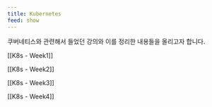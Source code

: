 ```yaml
---
title: Kubernetes
feed: show
---
```


쿠버네티스와 관련해서 들었던 강의와 이를 정리한 내용들을 올리고자 합니다.

[[K8s - Week1]]

[[K8s - Week2]]

[[K8s - Week3]]

[[K8s - Week4]]
